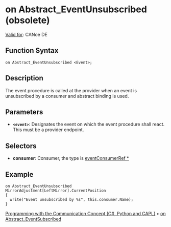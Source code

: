 # on Abstract_EventUnsubscribed (obsolete)

[Valid for](../../../Shared/FeatureAvailability.md): CANoe DE

## Function Syntax

```
on Abstract_EventUnsubscribed <Event>;
```

## Description

The event procedure is called at the provider when an event is unsubscribed by a consumer and abstract binding is used.

## Parameters

- **`<event>`**: Designates the event on which the event procedure shall react. This must be a provider endpoint.

## Selectors

- **consumer**: Consumer, the type is [eventConsumerRef *](../Objects/CAPLfunctionEventConsumerRef.md)

## Example

```plaintext
on Abstract_EventUnsubscribed MirrorAdjustment[LeftMirror].CurrentPosition
{
  write("Event unsubscribed by %s", this.consumer.Name);
}
```

[Programming with the Communication Concept (C#, Python and CAPL)](../../../CANoeCANalyzer/CommunicationConcept/Programming/CCP.md) • [on Abstract_EventSubscribed](CAPLfunctionOnAbstractEventSubscribed.md)
